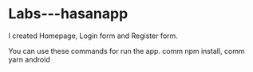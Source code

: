 # Labs---hasanapp

I created Homepage, Login form and Register form. 

You can use these commands for run the app.
comm npm install, comm yarn android
